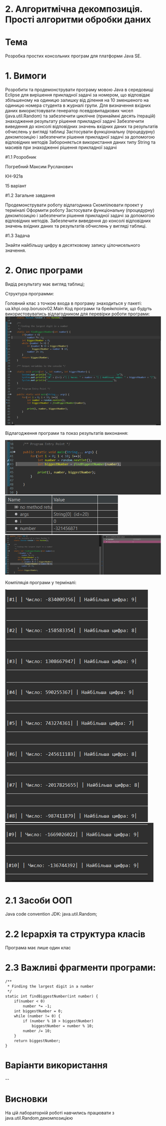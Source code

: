 # 2. Алгоритмічна декомпозиція. Прості алгоритми обробки даних

# Тема

Розробка простих консольних програм для платформи Java SE.

# 1. Вимоги

Розробити та продемонструвати програму мовою Java в середовищі Eclipse для вирішення прикладної задачі за номером, що відповідає збільшеному на одиницю залишку від ділення на 10 зменшеного на одиницю номера студента в журналі групи.
Для визначення вхідних даних використовувати генератор псевдовипадкових чисел (java.util.Random) та забезпечити циклічне (принаймні десять ітерацій) знаходження результату рішення прикладної задачі
Забезпечити виведення до консолі відповідних значень вхідних даних та результатів обчислень у вигляді таблиці
Застосувати функціональну (процедурну) декомпозицію і забезпечити рішення прикладної задачі за допомогою відповідних методів
Забороняється використання даних типу String та масивів при знаходженні рішення прикладної задачі

#1.1 Розробник

Погребний Максим Русланович

КН-921в

15 варіант

#1.2 Загальне завдання

Продемонструвати роботу відлагодника
Скомпілювати проект у терміналі
Оформити роботу
Застосувати функціональну (процедурну) декомпозицію і забезпечити рішення прикладної задачі за допомогою відповідних методів.
Забезпечити виведення до консолі відповідних значень вхідних даних та результатів обчислень у вигляді таблиці.

#1.3 Задача

Знайти найбільшу цифру в десятковому запису цілочисельного значення.

# 2. Опис програми

Видід результату має вигляд таблиці;

Структура программи:

Головний клас з точкою входа в програму знаходиться у пакеті: ua.khpi.oop.borusov02.Main
Код програми та брейкпоінти, що будуть використовуватись відлагодником для перевірки роботи програми:
![Alt text](https://github.com/Makson4ikk/java-project/blob/main/doc/pogrebnyi02/assets/brp%2Bc.png)

Відлагодження програми та показ результатів виконання:

![Atl text](https://github.com/Makson4ikk/java-project/blob/main/doc/pogrebnyi02/assets/db01.png)
![Alt text](https://github.com/Makson4ikk/java-project/blob/main/doc/pogrebnyi02/assets/db01%20v2.png)
![Alt text](https://github.com/Makson4ikk/java-project/blob/main/doc/pogrebnyi02/assets/db02.png)

Компіляція програми у терміналі:

![Alt text](https://github.com/Makson4ikk/java-project/blob/main/doc/pogrebnyi02/assets/console1.png)
![Alt text](https://github.com/Makson4ikk/java-project/blob/main/doc/pogrebnyi02/assets/console2.png)

# 2.1 Засоби ООП

Java code convention
JDK:
java.util.Random;

# 2.2 Ієрархія та структура класів

Програма має лише один клас

# 2.3 Важливі фрагменти програми:
    
    /**
     * Finding the largest digit in a number
     */
    static int findBiggestNumber(int number) {
        if(number < 0) 
        	number *= -1;
        int biggestNumber = 0;
        while (number != 0) {
            if (number % 10 > biggestNumber)
            	biggestNumber = number % 10;
            number /= 10;
        }
        return biggestNumber;
    }
       
# Варіанти використання

--

# Висновки

На цій лабораторній роботі навчились працювати з java.util.Random,декомпозицією
